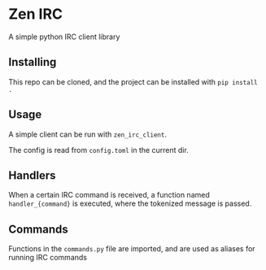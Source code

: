 # Zen IRC

A simple python IRC client library

## Installing

This repo can be cloned, and the project can be installed with `pip install .`

## Usage

A simple client can be run with `zen_irc_client`.

The config is read from `config.toml` in the current dir.

## Handlers

When a certain IRC command is received, a function named `handler_{command}` is executed, where the tokenized message is passed.

## Commands

Functions in the `commands.py` file are imported, and are used as aliases for running IRC commands
